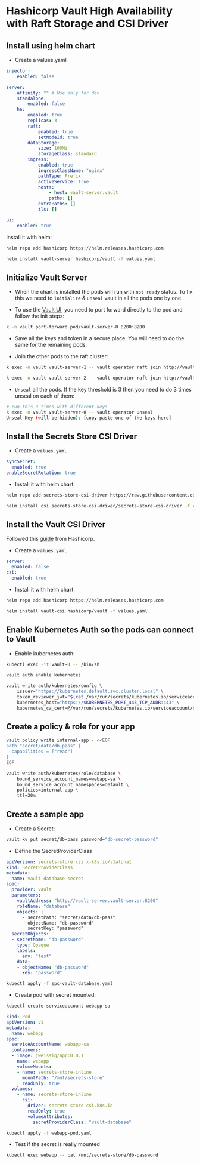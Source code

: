 # Hashicorp Vault High Availability with Raft Storage and CSI Driver

## Install using helm chart

- Create a values.yaml

```yaml
injector:
    enabled: false

server:
    affinity: "" # Use only for dev
    standalone:
        enabled: false
    ha:
        enabled: true
        replicas: 3
        raft:
            enabled: true
            setNodeId: true
        dataStorage:
            size: 100Mi
            storageClass: standard
        ingress:
            enabled: true
            ingressClassName: "nginx"
            pathType: Prefix
            activeService: true
            hosts:
                - host: vault-server.vault
                paths: []
            extraPaths: []
            tls: []

ui:
    enabled: true
```

Install it with helm:

```sh
helm repo add hashicorp https://helm.releases.hashicorp.com

helm install vault-server hashicorp/vault -f values.yaml
```

## Initialize Vault Server

- When the chart is installed the pods will run with `not ready` status. To fix this we need to `initialize` & `unseal` vault in all the pods one by one.

- To use the [Vault UI](http://localhost:8200/ui/vault/init), you need to port forward directly to the pod and follow the init steps:

```sh
k -n vault port-forward pod/vault-server-0 8200:8200
```

- Save all the keys and token in a secure place. You will need to do the same for the remaining pods.

- Join the other pods to the raft cluster:

```sh
k exec -n vault vault-server-1 -- vault operator raft join http://vault-server-0.vault-server-internal:8200

k exec -n vault vault-server-2 -- vault operator raft join http://vault-server-0.vault-server-internal:8200
```

- `Unseal` all the pods. If the key threshold is 3 then you need to do 3 times unseal on each of them:

```sh
# run this 3 times with different keys
k exec -n vault vault-server-0 -- vault operator unseal
Unseal Key (will be hidden): [copy paste one of the keys here]

```

## Install the Secrets Store CSI Driver

- Create a `values.yaml`

```yaml
syncSecret:
  enabled: true
enableSecretRotation: true
```

- Install it with helm chart

```sh
helm repo add secrets-store-csi-driver https://raw.githubusercontent.com/kubernetes-sigs/secrets-store-csi-driver/master/charts

helm install csi secrets-store-csi-driver/secrets-store-csi-driver -f values.yaml
```

## Install the Vault CSI Driver

Followed this [guide](https://learn.hashicorp.com/tutorials/vault/kubernetes-secret-store-driver?in=vault/kubernetes) from Hashicorp.

- Create a `values.yaml`

```yaml
server:
  enabled: false
csi:
  enabled: true
```

- Install it with helm chart

```sh
helm repo add hashicorp https://helm.releases.hashicorp.com

helm install vault-csi hashicorp/vault -f values.yaml
```


## Enable Kubernetes Auth so the pods can connect to Vault

- Enable kubernetes auth:

```sh
kubectl exec -it vault-0 -- /bin/sh

vault auth enable kubernetes

vault write auth/kubernetes/config \
    issuer="https://kubernetes.default.svc.cluster.local" \
    token_reviewer_jwt="$(cat /var/run/secrets/kubernetes.io/serviceaccount/token)" \
    kubernetes_host="https://$KUBERNETES_PORT_443_TCP_ADDR:443" \
    kubernetes_ca_cert=@/var/run/secrets/kubernetes.io/serviceaccount/ca.crt
```

## Create a policy & role for your app

```sh
vault policy write internal-app - <<EOF
path "secret/data/db-pass" {
  capabilities = ["read"]
}
EOF

vault write auth/kubernetes/role/database \
    bound_service_account_names=webapp-sa \
    bound_service_account_namespaces=default \
    policies=internal-app \
    ttl=20m
```

## Create a sample app

- Create a Secret:
```sh
vault kv put secret/db-pass password="db-secret-password"
```

- Define the SecretProviderClass

```yaml
apiVersion: secrets-store.csi.x-k8s.io/v1alpha1
kind: SecretProviderClass
metadata:
  name: vault-database-secret
spec:
  provider: vault
  parameters:
    vaultAddress: "http://vault-server.vault-server:8200"
    roleName: "database"
    objects: |
      - secretPath: "secret/data/db-pass"
        objectName: "db-password"
        secretKey: "password"
  secretObjects:
  - secretName: "db-password"
    type: Opaque
    labels:
      env: "test"
    data:
    - objectName: "db-password"
      key: "password"
```

```sh
kubectl apply -f spc-vault-database.yaml
```

- Create pod with secret mounted:

```sh
kubectl create serviceaccount webapp-sa
```

```yaml
kind: Pod
apiVersion: v1
metadata:
  name: webapp
spec:
  serviceAccountName: webapp-sa
  containers:
  - image: jweissig/app:0.0.1
    name: webapp
    volumeMounts:
    - name: secrets-store-inline
      mountPath: "/mnt/secrets-store"
      readOnly: true
  volumes:
    - name: secrets-store-inline
      csi:
        driver: secrets-store.csi.k8s.io
        readOnly: true
        volumeAttributes:
          secretProviderClass: "vault-database"
```

```sh
kubectl apply -f webapp-pod.yaml
```

- Test if the secret is really mounted

```sh
kubectl exec webapp -- cat /mnt/secrets-store/db-password
```